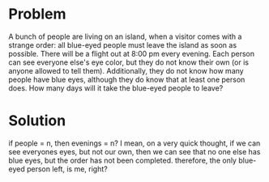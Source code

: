# Problem

A bunch of people are living on an island, when a visitor comes with a strange order: all blue-eyed people must leave the island as soon as possible. There will be a flight out at 8:00 pm every evening. Each person can see everyone else's eye color, but they do not know their own (or is anyone allowed to tell them). Additionally, they do not know how many people have blue eyes, although they do know that at least one person does.
How many days will it take the blue-eyed people to leave? 

# Solution

if people = n, then evenings = n?
I mean, on a very quick thought, if we can see everyones eyes, but not our own, then we can see that no one else has blue eyes, but the order has not been completed. therefore, the only blue-eyed person left, is me, right? 